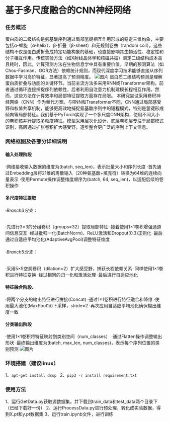 # 基于多尺度融合的CNN神经网络
### 任务概述
蛋白质的二级结构是氨基酸序列通过局部氢键相互作用形成的稳定三维构象，主要包括α-螺旋（α-helix）、β-折叠（β-sheet）和无规则卷曲（random coil）。这些结构不仅是蛋白质折叠成特定功能构象的基础，也直接影响其生物活性、稳定性和分子相互作用。传统实验方法（如X射线晶体学和核磁共振）测定二级结构成本高且耗时，因此，计算预测方法在生物信息学中具有重要价值。早期的预测算法（如Chou-Fasman、GOR方法）依赖统计规则，而现代深度学习技术能够直接从序列数据中学习高阶特征，显著提高了预测精度。
![图片](https://github.com/user-attachments/assets/668af4fb-13f5-4625-8ec5-ab666a11ece1)
蛋白质二级结构预测是理解蛋白质折叠与功能的关键环节。当前主流方法多采用RNN或Transformer架构，前者通过循环连接捕捉序列依赖性，后者利用自注意力机制建模长程相互作用。然而，这些方法在计算效率和局部特征提取方面存在局限。
本研究尝试采用卷积神经网络（CNN）作为替代方案。与RNN和Transformer不同，CNN通过局部感受野和权值共享机制，能够更高效地捕捉氨基酸序列中的短程模式，特别是氢键形成倾向等局部特征。我们基于PyTorch实现了一个多尺度CNN架构，使用不同大小的卷积核并行提取多粒度特征。模型采用层次化设计，底层卷积层专注于局部模式识别，高层通过扩张卷积扩大感受野，逐步整合更广泛的序列上下文信息。
### 网络框图及各部分详细说明
#### 输入处理阶段
·网络接收输入数据的维度为(batch, seq_len)，表示批量大小和序列长度
·首先通过Embedding层将21维的离散输入（20种氨基酸+填充符）转换为64维的连续向量表示
·使用Permute操作调整维度顺序为(batch, 64, seq_len)，以适配后续的卷积操作
#### 多尺度特征提取
###### ·Branch3分支：
·先进行3×3的分组卷积（groups=32）提取局部特征
·接着使用1×1卷积增强通道间信息交互
·经过批归一化(BatchNorm)、ReLU激活和Dropout(0.3)正则化
·最后通过自适应平均池化(AdaptiveAvgPool)调整特征维度
###### ·Branch5分支：
·采用5×5空洞卷积（dilation=2）扩大感受野，捕获长程依赖关系
·同样使用1×1卷积进行特征变换
·经过相同的归一化和激活处理
·最后进行自适应池化
#### 特征融合阶段、
·将两个分支的输出特征进行拼接(Concat)
·通过1×1卷积进行特征融合和降维
·使用最大池化(MaxPool1d)下采样，stride=2
·再次应用自适应平均池化确保输出维度一致
#### 分类输出阶段
·使用1×1卷积将特征映射到类别空间（num_classes）
·通过Flatten操作调整输出形状
·最终输出维度为(batch, max_len, num_classes)，表示每个序列位置的类别预测
![图片](https://github.com/user-attachments/assets/f6c90585-968d-419b-bb86-2ec11ccad9fd)
### 环境搭建（建议linux）
1、`apt-get install dssp `
2、`pip3 -r install requirement.txt`
### 使用方法
1、运行GetData.py获取源数据集，并下载到train_data和test_data两个目录下（已经下载好一份）
2、运行ProcessData.py进行预处理，转化成实验数据，得到X.pt和y.pt数据集
3、运行train.ipynb文件，进行训练











